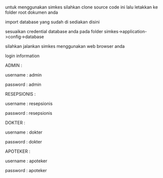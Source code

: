 untuk menggunakan simkes silahkan clone source code ini lalu letakkan ke folder root dokumen anda

import database yang sudah di sediakan disini

sesuaikan credential database anda pada folder simkes->application->config->database

silahkan jalankan simkes menggunakan web browser anda

login information

ADMIN :

username : admin

password : admin

RESEPSIONIS :

username : resepsionis

password : resepsionis

DOKTER :

username : dokter

password : dokter

APOTEKER :

username : apoteker

password : apoteker

